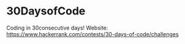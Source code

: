 # 30DaysofCode
Coding in 30consecutive days!
Website:
https://www.hackerrank.com/contests/30-days-of-code/challenges
